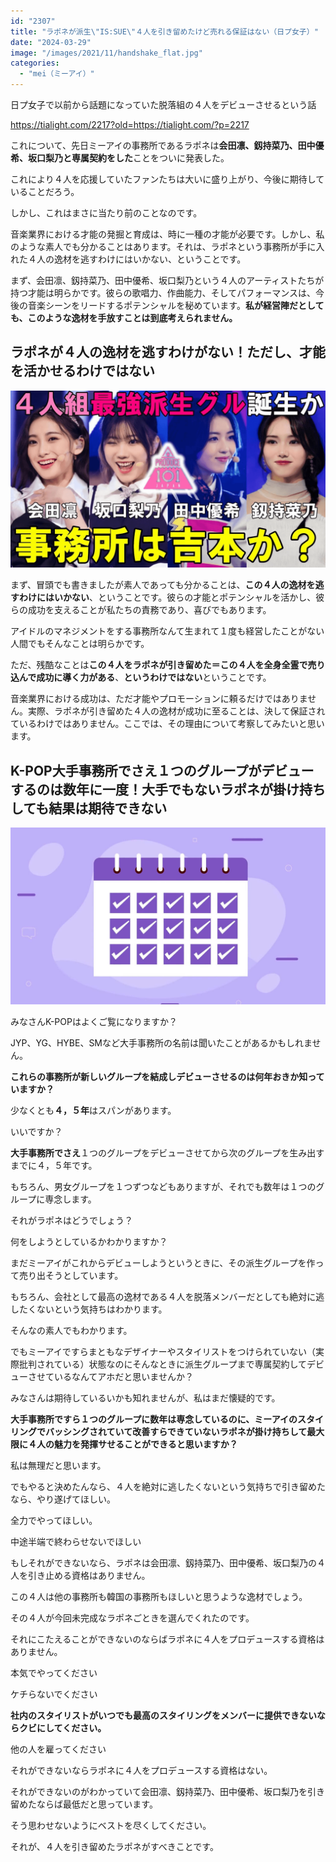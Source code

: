 ```yaml
---
id: "2307"
title: "ラポネが派生\"IS:SUE\"４人を引き留めたけど売れる保証はない（日プ女子）"
date: "2024-03-29"
image: "/images/2021/11/handshake_flat.jpg"
categories: 
  - "mei（ミーアイ）"
---
```


日プ女子で以前から話題になっていた脱落組の４人をデビューさせるという話

https://tialight.com/2217?old=https://tialight.com/?p=2217

これについて、先日ミーアイの事務所であるラポネは**会田凛、釼持菜乃、田中優希、坂口梨乃と専属契約をした**ことをついに発表した。

これにより４人を応援していたファンたちは大いに盛り上がり、今後に期待していることだろう。

しかし、これはまさに当たり前のことなのです。

音楽業界における才能の発掘と育成は、時に一種の才能が必要です。しかし、私のような素人でも分かることはあります。それは、ラポネという事務所が手に入れた４人の逸材を逃すわけにはいかない、ということです。

まず、会田凛、釼持菜乃、田中優希、坂口梨乃という４人のアーティストたちが持つ才能は明らかです。彼らの歌唱力、作曲能力、そしてパフォーマンスは、今後の音楽シーンをリードするポテンシャルを秘めています。**私が経営陣だとしても、このような逸材を手放すことは到底考えられません。**

## ラポネが４人の逸材を逃すわけがない！ただし、才能を活かせるわけではない

![](/images/2024/01/image-1.png)

まず、冒頭でも書きましたが素人であっても分かることは、**この４人の逸材を逃すわけにはいかない**、ということです。彼らの才能とポテンシャルを活かし、彼らの成功を支えることが私たちの責務であり、喜びでもあります。

アイドルのマネジメントをする事務所なんて生まれて１度も経営したことがない人間でもそんなことは明らかです。

ただ、残酷なことは**この４人をラポネが引き留めた＝この４人を全身全霊で売り込んで成功に導く力がある**、**というわけではない**ということです。

音楽業界における成功は、ただ才能やプロモーションに頼るだけではありません。実際、ラポネが引き留めた４人の逸材が成功に至ることは、決して保証されているわけではありません。ここでは、その理由について考察してみたいと思います。

## K-POP大手事務所でさえ１つのグループがデビューするのは数年に一度！大手でもないラポネが掛け持ちしても結果は期待できない

![](/images/2022/01/purplecalendar.jpg)

みなさんK-POPはよくご覧になりますか？

JYP、YG、HYBE、SMなど大手事務所の名前は聞いたことがあるかもしれません。

**これらの事務所が新しいグループを結成しデビューさせるのは何年おきか知っていますか？**

少なくとも**４，５年**はスパンがあります。

いいですか？

**大手事務所でさえ**１つのグループをデビューさせてから次のグループを生み出すまでに４，５年です。

もちろん、男女グループを１つずつなどもありますが、それでも数年は１つのグループに専念します。

それがラポネはどうでしょう？

何をしようとしているかわかりますか？

まだミーアイがこれからデビューしようというときに、その派生グループを作って売り出そうとしています。

もちろん、会社として最高の逸材である４人を脱落メンバーだとしても絶対に逃したくないという気持ちはわかります。

そんなの素人でもわかります。

でもミーアイですらまともなデザイナーやスタイリストをつけられていない（実際批判されている）状態なのにそんなときに派生グループまで専属契約してデビューさせているなんてアホだと思いませんか？

みなさんは期待しているいかも知れませんが、私はまだ懐疑的です。

**大手事務所ですら１つのグループに数年は専念しているのに、ミーアイのスタイリングでバッシングされていて改善すらできていないラポネが掛け持ちして最大限に４人の魅力を発揮サせることができると思いますか？**

私は無理だと思います。

でもやると決めたんなら、４人を絶対に逃したくないという気持ちで引き留めたなら、やり遂げてほしい。

全力でやってほしい。

中途半端で終わらせないでほしい

もしそれができないなら、ラポネは会田凛、釼持菜乃、田中優希、坂口梨乃の４人を引き止める資格はありません。

この４人は他の事務所も韓国の事務所もほしいと思うような逸材でしょう。

その４人が今回未完成なラポネごときを選んでくれたのです。

それにこたえることができないのならばラポネに４人をプロデュースする資格はありません。

本気でやってください

ケチらないでください

**社内のスタイリストがいつでも最高のスタイリングをメンバーに提供できないならクビにしてください。**

他の人を雇ってください

それができないならラポネに４人をプロデュースする資格はない。

それができないのがわかっていて会田凛、釼持菜乃、田中優希、坂口梨乃を引き留めたならば最低だと思っています。

そう思わせないようにベストを尽くしてください。

それが、４人を引き留めたラポネがすべきことです。
